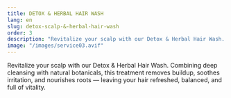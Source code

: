 ```yaml
---
title: DETOX & HERBAL HAIR WASH
lang: en
slug: detox-scalp-&-herbal-hair-wash
order: 3
description: "Revitalize your scalp with our Detox & Herbal Hair Wash. Combining deep cleansing with natural botanicals, this treatment removes buildup, soothes irritation, and nourishes roots — leaving your hair refreshed, balanced, and full of vitality."
image: "/images/service03.avif"
---
```

Revitalize your scalp with our Detox & Herbal Hair Wash. Combining deep cleansing with natural botanicals, this treatment removes buildup, soothes irritation, and nourishes roots — leaving your hair refreshed, balanced, and full of vitality.
